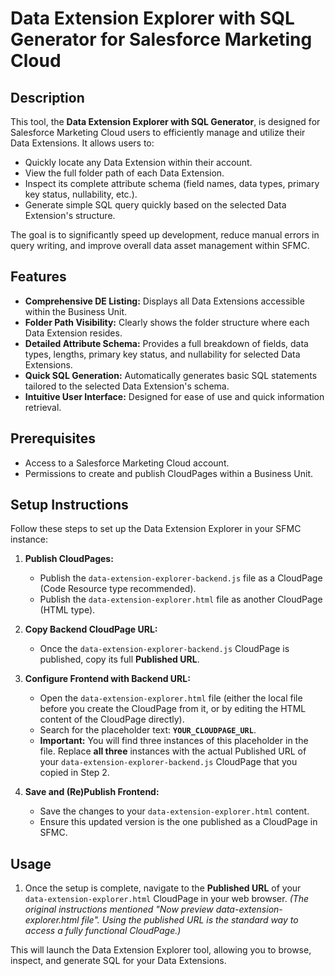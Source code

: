 # Data Extension Explorer with SQL Generator for Salesforce Marketing Cloud

## Description

This tool, the **Data Extension Explorer with SQL Generator**, is designed for Salesforce Marketing Cloud users to efficiently manage and utilize their Data Extensions. It allows users to:

* Quickly locate any Data Extension within their account.
* View the full folder path of each Data Extension.
* Inspect its complete attribute schema (field names, data types, primary key status, nullability, etc.).
* Generate simple SQL query quickly based on the selected Data Extension's structure.

The goal is to significantly speed up development, reduce manual errors in query writing, and improve overall data asset management within SFMC.

## Features

* **Comprehensive DE Listing:** Displays all Data Extensions accessible within the Business Unit.
* **Folder Path Visibility:** Clearly shows the folder structure where each Data Extension resides.
* **Detailed Attribute Schema:** Provides a full breakdown of fields, data types, lengths, primary key status, and nullability for selected Data Extensions.
* **Quick SQL Generation:** Automatically generates basic SQL statements tailored to the selected Data Extension's schema.
* **Intuitive User Interface:** Designed for ease of use and quick information retrieval.

## Prerequisites

* Access to a Salesforce Marketing Cloud account.
* Permissions to create and publish CloudPages within a Business Unit.

## Setup Instructions

Follow these steps to set up the Data Extension Explorer in your SFMC instance:

1.  **Publish CloudPages:**
    * Publish the `data-extension-explorer-backend.js` file as a CloudPage (Code Resource type recommended).
    * Publish the `data-extension-explorer.html` file as another CloudPage (HTML type).

2.  **Copy Backend CloudPage URL:**
    * Once the `data-extension-explorer-backend.js` CloudPage is published, copy its full **Published URL**.

3.  **Configure Frontend with Backend URL:**
    * Open the `data-extension-explorer.html` file (either the local file before you create the CloudPage from it, or by editing the HTML content of the CloudPage directly).
    * Search for the placeholder text: **`YOUR_CLOUDPAGE_URL`**.
    * **Important:** You will find three instances of this placeholder in the file. Replace **all three** instances with the actual Published URL of your `data-extension-explorer-backend.js` CloudPage that you copied in Step 2.

4.  **Save and (Re)Publish Frontend:**
    * Save the changes to your `data-extension-explorer.html` content.
    * Ensure this updated version is the one published as a CloudPage in SFMC.

## Usage

1.  Once the setup is complete, navigate to the **Published URL** of your `data-extension-explorer.html` CloudPage in your web browser.
    *(The original instructions mentioned "Now preview data-extension-explorer.html file". Using the published URL is the standard way to access a fully functional CloudPage.)*

This will launch the Data Extension Explorer tool, allowing you to browse, inspect, and generate SQL for your Data Extensions.
